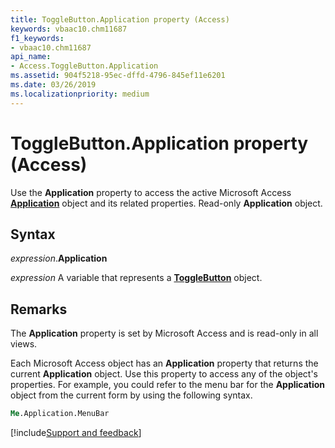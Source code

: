 ```yaml
---
title: ToggleButton.Application property (Access)
keywords: vbaac10.chm11687
f1_keywords:
- vbaac10.chm11687
api_name:
- Access.ToggleButton.Application
ms.assetid: 904f5218-95ec-dffd-4796-845ef11e6201
ms.date: 03/26/2019
ms.localizationpriority: medium
---
```



# ToggleButton.Application property (Access)

Use the **Application** property to access the active Microsoft Access **[Application](Access.Application.md)** object and its related properties. Read-only **Application** object.


## Syntax

_expression_.**Application**

_expression_ A variable that represents a **[ToggleButton](Access.ToggleButton.md)** object.


## Remarks

The **Application** property is set by Microsoft Access and is read-only in all views.

Each Microsoft Access object has an **Application** property that returns the current **Application** object. Use this property to access any of the object's properties. For example, you could refer to the menu bar for the **Application** object from the current form by using the following syntax.

```vb
Me.Application.MenuBar 

```



[!include[Support and feedback](~/includes/feedback-boilerplate.md)]